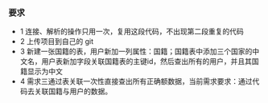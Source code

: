 ### 要求

- 1 连接、解析的操作只用一次，复用这段代码，不出现第二段重复的代码
- 2 上传项目到自己的 git
- 3 新建一张国籍的表，用户新加一列属性：国籍；国籍表中添加三个国家的中文名，用户表新加字段关联国籍表的主键id，然后查出所有的用户，并且其国籍显示为中文
- 4 需求三通过表关联一次性直接查出所有正确额数据，当前需求要求：通过代码去关联国籍与用户的数据。
